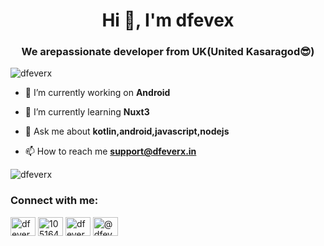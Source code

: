 <h1 align="center">Hi 👋, I'm dfevex</h1>
<h3 align="center">We arepassionate  developer from UK(United <b>Kasaragod</b>😎) </h3>

<p align="left"> <img src="https://komarev.com/ghpvc/?username=dfeverx&label=Profile%20views&color=0e75b6&style=flat" alt="dfeverx" /> </p>



- 🔭 I’m currently working on **Android**

- 🌱 I’m currently learning **Nuxt3**

- 💬 Ask me about **kotlin,android,javascript,nodejs**

- 📫 How to reach me **support@dfeverx.in**

<p><img  src="https://github-readme-stats.vercel.app/api/top-langs?username=dfeverx&show_icons=true&locale=en&layout=compact" alt="dfeverx" /></p>
<h3 align="left">Connect with me:</h3>
<p align="left">
<a href="https://twitter.com/dfeverx" target="blank"><img align="center" src="https://cdn.jsdelivr.net/npm/simple-icons@3.0.1/icons/twitter.svg" alt="dfeverx" height="30" width="40" /></a>
<a href="https://stackoverflow.com/users/10516463" target="blank"><img align="center" src="https://cdn.jsdelivr.net/npm/simple-icons@3.0.1/icons/stackoverflow.svg" alt="10516463" height="30" width="40" /></a>
<a href="https://instagram.com/dfeverx" target="blank"><img align="center" src="https://cdn.jsdelivr.net/npm/simple-icons@3.0.1/icons/instagram.svg" alt="dfeverx" height="30" width="40" /></a>
<a href="https://medium.com/@dfeverx" target="blank"><img align="center" src="https://cdn.jsdelivr.net/npm/simple-icons@3.0.1/icons/medium.svg" alt="@dfeverx" height="30" width="40" /></a>
</p>
